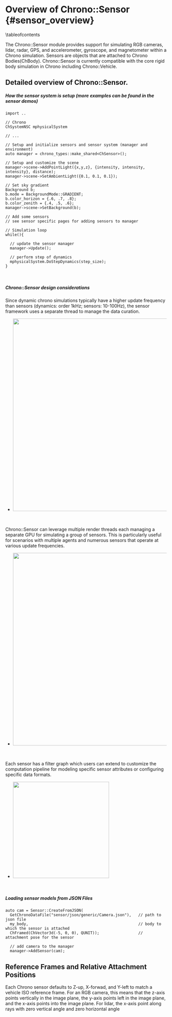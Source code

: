 Overview of Chrono::Sensor {#sensor_overview}
=================================

\tableofcontents

The Chrono::Sensor module provides support for simulating RGB cameras, lidar, radar, GPS, and accelerometer, gyroscope, and magnetometer within a Chrono simulation. Sensors are objects that are attached to Chrono Bodies(ChBody). Chrono::Sensor is currently compatible with the core rigid body simulation in Chrono including Chrono::Vehicle.

## Detailed overview of Chrono::Sensor.

 ##### How the sensor system is setup (more examples can be found in the sensor demos)
~~~{.cpp}
import ..

// Chrono
ChSystemNSC mphysicalSystem

// ...

// Setup and initialize sensors and sensor system (manager and environment)
auto manager = chrono_types::make_shared<ChSensor>();

// Setup and customize the scene
manager->scene->AddPointLight({x,y,z}, {intensity, intensity, intensity}, distance);
manager->scene->SetAmbientLight({0.1, 0.1, 0.1});

// Set sky gradient
Background b;
b.mode = BackgroundMode::GRADIENT;
b.color_horizon = {.6, .7, .8};
b.color_zenith = {.4, .5, .6};
manager->scene->SetBackground(b);

// Add some sensors
// see sensor specific pages for adding sensors to manager

// Simulation loop
while(){

  // update the sensor manager
  manager->Update();

  // perform step of dynamics
  mphysicalSystem.DoStepDynamics(step_size);
}
~~~
<br>

##### Chrono::Sensor design considerations

Since dynamic chrono simulations typically have a higher update frequency than sensors (dynamics: order 1kHz; sensors: 10-100Hz), the sensor framework uses a separate thread to manage the data curation.

  - <img src="http://www.projectchrono.org/assets/manual/sensor/processing.png" width="600" />

<br>

Chrono::Sensor can leverage multiple render threads each managing a separate GPU for simulating a group of sensors. This is particularly useful for scenarios with multiple agents and numerous sensors that operate at various update frequencies.
  - <img src = "http://www.projectchrono.org/assets/manual/sensor/multigpu.png" width ="600"/>

<br>

Each sensor has a filter graph which users can extend to customize the computation pipeline for modeling specific sensor attributes or configuring specific data formats.
   - <img src="http://www.projectchrono.org/assets/manual/sensor/filter_graph_general.png" width="300" />

<br>


##### Loading sensor models from JSON Files
~~~{.cpp}
auto cam = Sensor::CreateFromJSON(
  GetChronoDataFile("sensor/json/generic/Camera.json"),   // path to json file
  my_body,                                                // body to which the sensor is attached
  ChFramed(ChVector3d(-5, 0, 0), QUNIT));                 // attachment pose for the sensor

  // add camera to the manager
  manager->AddSensor(cam);
~~~

## Reference Frames and Relative Attachment Positions

Each Chrono sensor defaults to Z-up, X-forwad, and Y-left to match a vehicle ISO reference frame. For an RGB camera, this means that the z-axis points vertically in the image plane, the y-axis points left in the image plane, and the x-axis points into the image plane. For lidar, the x-axis point along rays with zero vertical angle and zero horizontal angle
